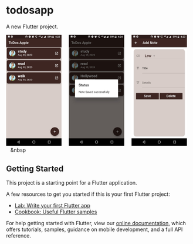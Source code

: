 # todosapp

A new Flutter project.


  
  <img src="https://github.com/shivanigupta19/Todos-Appie-Flutter-Firebase/blob/master/assets/1.jpeg?raw=false" width="30%">&nbsp;&nbsp;&nbsp;&nbsp;&nbsp;<img src="https://github.com/shivanigupta19/Todos-Appie-Flutter-Firebase/blob/master/assets/2.jpeg?raw=false" width="30%">&nbsp;&nbsp;&nbsp;&nbsp;&nbsp;<img src="https://github.com/shivanigupta19/Todos-Appie-Flutter-Firebase/blob/master/assets/3.jpeg?raw=false" width="30%">&nbsp;&nbsp;&nbsp;&nbsp

## Getting Started

This project is a starting point for a Flutter application.

A few resources to get you started if this is your first Flutter project:

- [Lab: Write your first Flutter app](https://flutter.dev/docs/get-started/codelab)
- [Cookbook: Useful Flutter samples](https://flutter.dev/docs/cookbook)

For help getting started with Flutter, view our
[online documentation](https://flutter.dev/docs), which offers tutorials,
samples, guidance on mobile development, and a full API reference.
